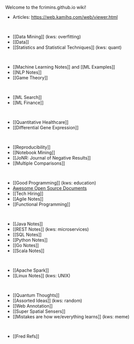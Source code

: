 Welcome to the fcrimins.github.io wiki!

- Articles: https://web.kamihq.com/web/viewer.html
<br>

- [[Data Mining]] (kws: overfitting)
- [[Data]]
- [[Statistics and Statistical Techniques]] (kws: quant)
<br>

- [[Machine Learning Notes]] and [[ML Examples]]
- [[NLP Notes]]
- [[Game Theory]]
<br>

- [[ML Search]]
- [[ML Finance]]
<br>

- [[Quantitative Healthcare]]
- [[Differential Gene Expression]]
<br>

- [[Reproducibility]]
- [[Notebook Mining]]
- [[JoNR: Journal of Negative Results]]
- [[Multiple Comparisons]]
<br>

- [[Good Programming]] (kws: education)
- [Awesome Open Source Documents](https://github.com/nacyot/awesome-opensource-documents)
- [[Tech Hiring]]
- [[Agile Notes]]
- [[Functional Programming]]
<br>

- [[Java Notes]]
- [[REST Notes]] (kws: microservices)
- [[SQL Notes]]
- [[Python Notes]]
- [[Go Notes]]
- [[Scala Notes]]
<br>

- [[Apache Spark]]
- [[Linux Notes]] (kws: UNIX)
<br>

- [[Quantum Thoughts]]
- [[Assorted Ideas]] (kws: random)
- [[Web Annotation]]
- [[Super Spatial Sensers]]
- [[Mistakes are how we/everything learns]] (kws: meme)
<br>

- [[Fred Refs]]